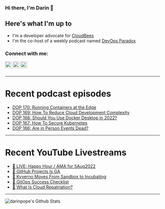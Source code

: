 ### Hi there, I'm Darin 👋

## Here's what I'm up to
- I'm a developer advocate for [CloudBees][cloudbees-website]
- I'm the co-host of a weekly podcast named [DevOps Paradox][dop-website]

### Connect with me:

[<img align="left" alt="darinpope | Twitter" width="22px" src="https://cdn.jsdelivr.net/npm/simple-icons@v3/icons/twitter.svg" />][twitter]
[<img align="left" alt="darinpope | LinkedIn" width="22px" src="https://cdn.jsdelivr.net/npm/simple-icons@v3/icons/linkedin.svg" />][linkedin]
[<img align="left" alt="darinpope | Instagram" width="22px" src="https://cdn.jsdelivr.net/npm/simple-icons@v3/icons/instagram.svg" />][instagram]

<br />
<br />

---

# Recent podcast episodes
<!-- BLOG-POST-LIST:START -->
- [DOP 170: Running Containers at the Edge](https://www.devopsparadox.com/episodes/running-containers-at-the-edge-170/)
- [DOP 169: How To Reduce Cloud Development Complexity](https://www.devopsparadox.com/episodes/how-to-reduce-cloud-development-complexity-169/)
- [DOP 168: Should You Use Docker Desktop in 2022?](https://www.devopsparadox.com/episodes/should-you-use-docker-desktop-in-2022-168/)
- [DOP 167: How To Secure Kubernetes](https://www.devopsparadox.com/episodes/how-to-secure-kubernetes-167/)
- [DOP 166: Are in Person Events Dead?](https://www.devopsparadox.com/episodes/are-in-person-events-dead-166/)
<!-- BLOG-POST-LIST:END -->

---

# Recent YouTube Livestreams
<!-- YOUTUBE:START -->
- [🔴 LIVE: Happy Hour / AMA for 5Aug2022](https://www.youtube.com/watch?v=xFBbqWgMLIM)
- [🔴 GitHub Projects Is GA](https://www.youtube.com/watch?v=MSuI-Vd6HFs)
- [🔴 Kyverno Moves From Sandbox to Incubating](https://www.youtube.com/watch?v=Tdp8a6zHWQ0)
- [🔴 GitOps Success Checklist](https://www.youtube.com/watch?v=BBYbrD5iJAo)
- [🔴 What Is Cloud Repatriation?](https://www.youtube.com/watch?v=E_jEIXGoaqc)
<!-- YOUTUBE:END -->

---

<img align="left" alt="darinpope's Github Stats" src="https://github-readme-stats.codestackr.vercel.app/api?username=darinpope&show_icons=true&hide_border=true" />


[website]: https://www.darinpope.com/
[twitter]: https://twitter.com/darinpope
[youtube]: https://youtube.com/darinpope
[instagram]: https://instagram.com/darinpope
[linkedin]: https://linkedin.com/in/darinpope
[cloudbees-website]: https://www.cloudbees.com/
[dop-website]: https://www.devopsparadox.com/

<!--
**darinpope/darinpope** is a ✨ _special_ ✨ repository because its `README.md` (this file) appears on your GitHub profile.

Here are some ideas to get you started:

- 🔭 I’m currently working on ...
- 🌱 I’m currently learning ...
- 👯 I’m looking to collaborate on ...
- 🤔 I’m looking for help with ...
- 💬 Ask me about ...
- 📫 How to reach me: ...
- 😄 Pronouns: ...
- ⚡ Fun fact: ...
-->

